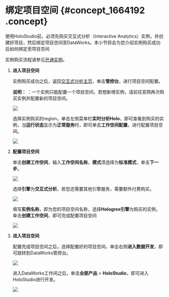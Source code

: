 # 绑定项目空间 {#concept_1664192 .concept}

使用HoloStudio前，必须先购买交互式分析（Interactive Analytics）实例，并创建好项目，然后绑定项目空间至DataWorks。本小节将会为您介绍实例购买成功后如何绑定至项目空间

实例购买流程请参见[开通实例](../../../../cn.zh-CN/快速入门/准备工作/开通实例.md#)。

1.  **进入项目空间** 

    实例购买成功之后，返回[交互式分析主页](https://www.aliyun.com/product/hologram)，单击**管控台**，进行项目空间配置。

    **说明：** ：一个实例只能配置一个项目空间，若想新增实例，请前往官网再次购买实例并配置新的项目空间。

    ![](http://static-aliyun-doc.oss-cn-hangzhou.aliyuncs.com/assets/img/1501224/156738869658596_zh-CN.png)

    选择实例购买的region，单击左侧菜单栏**实时分析Holo**，即可查看到购买的实例，当**运行状态**显示为**正常服务**时，即可单击**工作空间配置**，进行配置项目空间。

    ![](http://static-aliyun-doc.oss-cn-hangzhou.aliyuncs.com/assets/img/1501224/156738869658597_zh-CN.png)

2.  **配置项目空间** 

    单击**创建工作空间**，输入**工作空间名称**，**模式**须选择为**标准模式**，单击**下一步**。

    ![](http://static-aliyun-doc.oss-cn-hangzhou.aliyuncs.com/assets/img/1501224/156738869658598_zh-CN.png)

    选择**引擎**为**交互式分析**，若您还需要其他引擎服务，需要额外付费购买。

    ![](http://static-aliyun-doc.oss-cn-hangzhou.aliyuncs.com/assets/img/1501224/156738869658599_zh-CN.png)

    填写**实例名称**，即为您的项目空间名称，选择**Hologres引擎**为购买的实例，单击**创建工作空间**，即可完成配置项目空间

    ![](http://static-aliyun-doc.oss-cn-hangzhou.aliyuncs.com/assets/img/1501224/156738869758600_zh-CN.png)

3.  **进入项目空间** 

    配置完成项目空间之后，选择配置好的项目空间，单击右侧**进入数据开发**，即可跳转到DataWorks管控台。

    ![](http://static-aliyun-doc.oss-cn-hangzhou.aliyuncs.com/assets/img/1501224/156738869758602_zh-CN.png)

    进入DataWorks工作间之后，单击**全部产品** \> **HoloStudio**，即可进入HoloStudio进行开发。

    ![](http://static-aliyun-doc.oss-cn-hangzhou.aliyuncs.com/assets/img/1501224/156738869758603_zh-CN.png)


